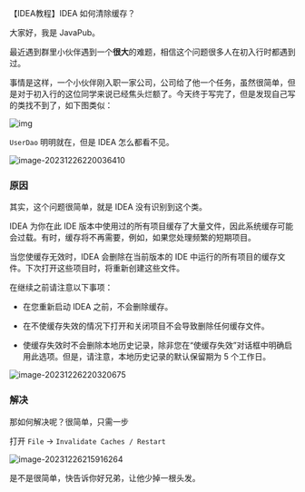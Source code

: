 【IDEA教程】IDEA 如何清除缓存？

大家好，我是 JavaPub。

最近遇到群里小伙伴遇到一个**很大**的难题，相信这个问题很多人在初入行时都遇到过。

事情是这样，一个小伙伴刚入职一家公司，公司给了他一个任务，虽然很简单，但是对于初入行的这位同学来说已经焦头烂额了。今天终于写完了，但是发现自己写的类找不到了，如下图类似：

![img](https://javapub-common-oss.oss-cn-beijing.aliyuncs.com/javapub/614795987926131.jpg)

`UserDao` 明明就在，但是 IDEA 怎么都看不见。

![image-20231226220036410](https://javapub-common-oss.oss-cn-beijing.aliyuncs.com/javapub/image-20231226220036410.png)


### 原因

其实，这个问题很简单，就是 IDEA 没有识别到这个类。

IDEA 为你在此 IDE 版本中使用过的所有项目缓存了大量文件，因此系统缓存可能会过载。有时，缓存将不再需要，例如，如果您处理频繁的短期项目。

当您使缓存无效时，IDEA 会删除在当前版本的 IDE 中运行的所有项目的缓存文件。下次打开这些项目时，将重新创建这些文件。


在继续之前请注意以下事项：


- 在您重新启动 IDEA 之前，不会删除缓存。

- 在不使缓存失效的情况下打开和关闭项目不会导致删除任何缓存文件。

- 使缓存失效时不会删除本地历史记录，除非您在“使缓存失效”对话框中明确启用此选项。但是，请注意，本地历史记录的默认保留期为 5 个工作日。

![image-20231226220320675](https://javapub-common-oss.oss-cn-beijing.aliyuncs.com/javapub/image-20231226220320675.png)

### 解决

那如何解决呢？很简单，只需一步

打开 `File` -> `Invalidate Caches / Restart`


![image-20231226215916264](https://javapub-common-oss.oss-cn-beijing.aliyuncs.com/javapub/image-20231226215916264.png)


是不是很简单，快告诉你好兄弟，让他少掉一根头发。



